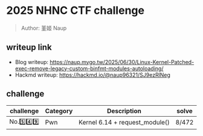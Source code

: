 # 2025 NHNC CTF challenge
> Author: 堇姬 Naup

## writeup link
- Blog writeup: https://naup.mygo.tw/2025/06/30/Linux-Kernel-Patched-exec-remove-legacy-custom-binfmt-modules-autoloading/
- Hackmd writeup: https://hackmd.io/@naup96321/SJ9ezRlNeg

## challenge
| challenge | Category | Description | solve |
|-----------|----------|-------------|-------|
| No.5️⃣4️⃣9️⃣ | Pwn | Kernel 6.14 + request_module() | 8/472 |
